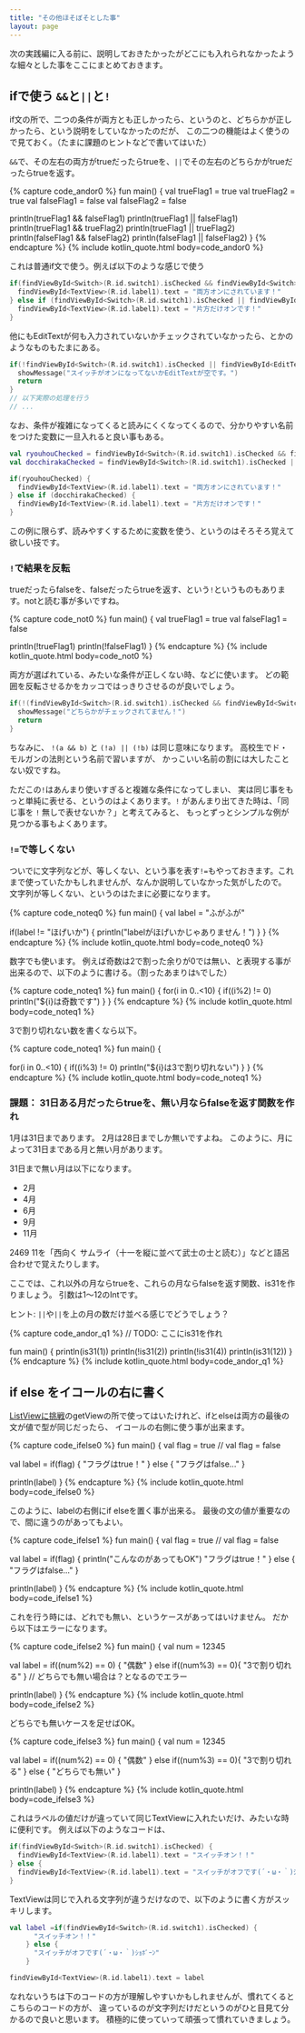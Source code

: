 ```yaml
---
title: "その他ほそぼそとした事"
layout: page
---
```

次の実践編に入る前に、説明しておきたかったがどこにも入れられなかったような細々とした事をここにまとめておきます。

## ifで使う `&&`と`||`と`!`

if文の所で、二つの条件が両方とも正しかったら、というのと、どちらかが正しかったら、という説明をしていなかったのだが、
この二つの機能はよく使うので見ておく。（たまに課題のヒントなどで書いてはいた）

`&&`で、その左右の両方がtrueだったらtrueを、`||`でその左右のどちらかがtrueだったらtrueを返す。

{% capture code_andor0 %}
fun main() {
  val trueFlag1 = true
  val trueFlag2 = true
  val falseFlag1 = false
  val falseFlag2 = false

  println(trueFlag1 && falseFlag1)
  println(trueFlag1 || falseFlag1)
  println(trueFlag1 && trueFlag2)
  println(trueFlag1 || trueFlag2)
  println(falseFlag1 && falseFlag2)
  println(falseFlag1 || falseFlag2)
}
{% endcapture %}
{% include kotlin_quote.html body=code_andor0 %}

これは普通if文で使う。例えば以下のような感じで使う

```kotlin
if(findViewById<Switch>(R.id.switch1).isChecked && findViewById<Switch>(R.id.switch2).isChecked) {
  findViewById<TextView>(R.id.label1).text = "両方オンにされています！"
} else if (findViewById<Switch>(R.id.switch1).isChecked || findViewById<Switch>(R.id.switch2).isChecked) {
  findViewById<TextView>(R.id.label1).text = "片方だけオンです！"
}
```

他にもEditTextが何も入力されていないかチェックされていなかったら、とかのようなものもたまにある。

```kotlin
if(!findViewById<Switch>(R.id.switch1).isChecked || findViewById<EditText>(R.id.edit1).text == "") {
  showMessage("スイッチがオンになってないかEditTextが空です。")
  return
}
// 以下実際の処理を行う
// ...
```

なお、条件が複雑になってくると読みにくくなってくるので、分かりやすい名前をつけた変数に一旦入れると良い事もある。

```kotlin
val ryouhouChecked = findViewById<Switch>(R.id.switch1).isChecked && findViewById<Switch>(R.id.switch2).isChecked
val docchirakaChecked = findViewById<Switch>(R.id.switch1).isChecked || findViewById<Switch>(R.id.switch2).isChecked

if(ryouhouChecked) {
  findViewById<TextView>(R.id.label1).text = "両方オンにされています！"
} else if (docchirakaChecked) {
  findViewById<TextView>(R.id.label1).text = "片方だけオンです！"
}
```

この例に限らず、読みやすくするために変数を使う、というのはそろそろ覚えて欲しい技です。

### `!`で結果を反転

trueだったらfalseを、falseだったらtrueを返す、という`!`というものもあります。notと読む事が多いですね。

{% capture code_not0 %}
fun main() {
  val trueFlag1 = true
  val falseFlag1 = false

  println(!trueFlag1)
  println(!falseFlag1)
}
{% endcapture %}
{% include kotlin_quote.html body=code_not0 %}

両方が選ばれている、みたいな条件が正しくない時、などに使います。
どの範囲を反転させるかをカッコではっきりさせるのが良いでしょう。

```kotlin
if(!(findViewById<Switch>(R.id.switch1).isChecked && findViewById<Switch>(R.id.switch2).isChecked)) {
  showMessage("どちらかがチェックされてません！")
  return
}
```

ちなみに、 `!(a && b)` と `(!a) || (!b)` は同じ意味になります。
高校生でド・モルガンの法則という名前で習いますが、
かっこいい名前の割には大したことない奴ですね。

ただこの`!`はあんまり使いすぎると複雑な条件になってしまい、
実は同じ事をもっと単純に表せる、というのはよくあります。`!` があんまり出てきた時は、「同じ事を `!` 無しで表せないか？」と考えてみると、
もっとずっとシンプルな例が見つかる事もよくあります。

### `!=`で等しくない

ついでに文字列などが、等しくない、という事を表す`!=`もやっておきます。これまで使っていたかもしれませんが、なんか説明していなかった気がしたので。
文字列が等しくない、というのはたまに必要になります。

{% capture code_noteq0 %}
fun main() {
  val label = "ふがふが"

  if(label != "ほげいか") {
    println("labelがほげいかじゃありません！")
  }
}
{% endcapture %}
{% include kotlin_quote.html body=code_noteq0 %}

数字でも使います。
例えば奇数は2で割った余りが0では無い、と表現する事が出来るので、以下のように書ける。（割ったあまりは`%`でした）

{% capture code_noteq1 %}
fun main() {
  for(i in 0..<10) {
    if((i%2) != 0)
      println("${i}は奇数です")
  }
}
{% endcapture %}
{% include kotlin_quote.html body=code_noteq1 %}

3で割り切れない数を書くなら以下。

{% capture code_noteq1 %}
fun main() {

  for(i in 0..<10) {
    if((i%3) != 0)
      println("${i}は3で割り切れない")
  }
}
{% endcapture %}
{% include kotlin_quote.html body=code_noteq1 %}


### 課題： 31日ある月だったらtrueを、無い月ならfalseを返す関数を作れ

1月は31日まであります。
2月は28日までしか無いですよね。
このように、月によって31日まである月と無い月があります。

31日まで無い月は以下になります。

- 2月
- 4月
- 6月
- 9月
- 11月

2469 11を「西向く サムライ（十一を縦に並べて武士の士と読む）」などと語呂合わせで覚えたりします。

ここでは、これ以外の月ならtrueを、これらの月ならfalseを返す関数、is31を作りましょう。
引数は1〜12のIntです。

ヒント: `||`や`||`を上の月の数だけ並べる感じでどうでしょう？

{% capture code_andor_q1 %}
// TODO: ここにis31を作れ

fun main() {
  println(is31(1))
  println(!is31(2))
  println(!is31(4))
  println(is31(12))
}
{% endcapture %}
{% include kotlin_quote.html body=code_andor_q1 %}


## if else をイコールの右に書く

[ListViewに挑戦](listview_disp.md)のgetViewの所で使ってはいたけれど、ifとelseは両方の最後の文が値で型が同じだったら、
イコールの右側に使う事が出来ます。

{% capture code_ifelse0 %}
fun main() {
  val flag = true
  // val flag = false

  val label = if(flag) {
    "フラグはtrue！"
  } else {
    "フラグはfalse..."
  }

  println(label)
}
{% endcapture %}
{% include kotlin_quote.html body=code_ifelse0 %}

このように、labelの右側にif elseを置く事が出来る。
最後の文の値が重要なので、間に違うのがあってもよい。

{% capture code_ifelse1 %}
fun main() {
  val flag = true
  // val flag = false

  val label = if(flag) {
    println("こんなのがあってもOK")
    "フラグはtrue！"
  } else {
    "フラグはfalse..."
  }

  println(label)
}
{% endcapture %}
{% include kotlin_quote.html body=code_ifelse1 %}

これを行う時には、どれでも無い、というケースがあってはいけません。
だから以下はエラーになります。

{% capture code_ifelse2 %}
fun main() {
  val num = 12345

  val label = if((num%2) == 0) {
    "偶数"
  } else if((num%3) == 0){
    "3で割り切れる"
  } // どちらでも無い場合は？となるのでエラー

  println(label)
}
{% endcapture %}
{% include kotlin_quote.html body=code_ifelse2 %}

どちらでも無いケースを足せばOK。

{% capture code_ifelse3 %}
fun main() {
  val num = 12345

  val label = if((num%2) == 0) {
    "偶数"
  } else if((num%3) == 0){
    "3で割り切れる"
  } else {
    "どちらでも無い"
  }

  println(label)
}
{% endcapture %}
{% include kotlin_quote.html body=code_ifelse3 %}

これはラベルの値だけが違っていて同じTextViewに入れたいだけ、みたいな時に便利です。
例えば以下のようなコードは、

```kotlin
if(findViewById<Switch>(R.id.switch1).isChecked) {
  findViewById<TextView>(R.id.label1).text = "スイッチオン！！"
} else {
  findViewById<TextView>(R.id.label1).text = "スイッチがオフです(´・ω・｀)ｼｮﾎﾞｰﾝ"
}
```

TextViewは同じで入れる文字列が違うだけなので、以下のように書く方がスッキリします。

```kotlin
val label =if(findViewById<Switch>(R.id.switch1).isChecked) {
      "スイッチオン！！"
    } else {
      "スイッチがオフです(´・ω・｀)ｼｮﾎﾞｰﾝ"
    }

findViewById<TextView>(R.id.label1).text = label
```

なれないうちは下のコードの方が理解しやすいかもしれませんが、慣れてくるとこちらのコードの方が、
違っているのが文字列だけだというのがひと目見て分かるので良いと思います。
積極的に使っていって頑張って慣れていきましょう。


